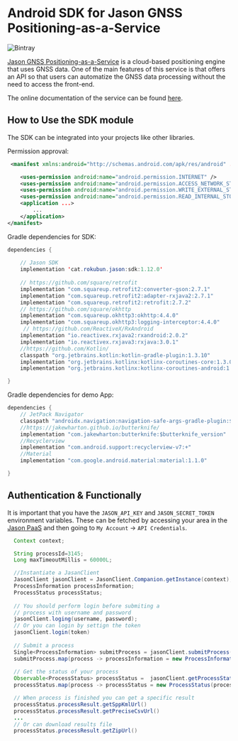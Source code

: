 # Android SDK for Jason GNSS Positioning-as-a-Service
![Bintray](https://img.shields.io/bintray/v/rokubun/jason-sdk/cat.rokubun.jason:android-sdk)


[Jason GNSS Positioning-as-a-Service](https://jason.rokubun.cat) is a cloud-based
positioning engine that uses GNSS data. One of the main features of this service
is that offers an API so that users can automatize the GNSS data processing
without the need to access the front-end.

The online documentation of the service can be found [here](https://jason.docs.rokubun.cat).

## How to Use the SDK module

The SDK can be integrated into your projects like other libraries.

Permission approval:

```xml
 <manifest xmlns:android="http://schemas.android.com/apk/res/android" ...>

    <uses-permission android:name="android.permission.INTERNET" />
    <uses-permission android:name="android.permission.ACCESS_NETWORK_STATE" />
    <uses-permission android:name="android.permission.WRITE_EXTERNAL_STORAGE" />
    <uses-permission android:name="android.permission.READ_INTERNAL_STORAGE" />
    <application ...>
        ...
    </application>
</manifest>

```
Gradle dependencies for SDK: 

``` java
dependencies { 
    
    // Jason SDK
    implementation 'cat.rokubun.jason:sdk:1.12.0'
    
    // https://github.com/square/retrofit
    implementation "com.squareup.retrofit2:converter-gson:2.7.1"
    implementation "com.squareup.retrofit2:adapter-rxjava2:2.7.1"
    implementation "com.squareup.retrofit2:retrofit:2.7.2"
    // https://github.com/square/okhttp
    implementation "com.squareup.okhttp3:okhttp:4.4.0"
    implementation "com.squareup.okhttp3:logging-interceptor:4.4.0"
     // https://github.com/ReactiveX/RxAndroid
    implementation "io.reactivex.rxjava2:rxandroid:2.0.2"
    implementation "io.reactivex.rxjava3:rxjava:3.0.1"
    //https://github.com/Kotlin/
    classpath "org.jetbrains.kotlin:kotlin-gradle-plugin:1.3.10"
    implementation "org.jetbrains.kotlinx:kotlinx-coroutines-core:1.3.0"
    implementation "org.jetbrains.kotlinx:kotlinx-coroutines-android:1.3.0"

}
```

Gradle dependencies for demo App:

``` java
dependencies {
    // JetPack Navigator
    classpath "androidx.navigation:navigation-safe-args-gradle-plugin:$nav_version"
    //https://jakewharton.github.io/butterknife/
    implementation "com.jakewharton:butterknife:$butterknife_version"
    //Recyclerview
    implementation "com.android.support:recyclerview-v7:+"
    //Material 
    implementation "com.google.android.material:material:1.1.0"

}
```

## Authentication & Functionally

It is important that you have the `JASON_API_KEY` and `JASON_SECRET_TOKEN` 
environment variables. These can be fetched by accessing your area in the
[Jason PaaS](https://jason.rokubun.cat/#!/account) and then going to `My Account` -> `API Credentials`.

```java
  Context context;

  String processId=3145;
  Long maxTimeoutMillis = 60000L;

  //Instantiate a JasanClient
  JasonClient jasonClient = JasonClient.Companion.getInstance(context);
  ProcessInformation processInformation;
  ProcessStatus processStatus;
  
  // You should perform login before submiting a 
  // process with username and password
  jasonClient.loging(username, password);
  // Or you can login by settign the token 
  jasonClient.login(token)
  
  // Submit a process
  Single<ProcessInformation> submitProcess = jasonClient.submitProcess(type, roverFile);
  submitProcess.map(process -> processInformation = new ProcessInformation(process.getMessage(), process.getId()))
  
  // Get the status of your process
  Observable<ProcessStatus> processStatus =  jasonClient.getProcessStatus(processId, maxTimeoutMillis) 
  processStatus.map(process -> processStatus = new ProcessStatus(process.processLog, process.processResult))

  // When process is finished you can get a specific result
  processStatus.processResult.getSppKmlUrl()
  processStatus.processResult.getPreciseCsvUrl()
  ...
  // Or can download results file
  processStatus.processResult.getZipUrl()

```

